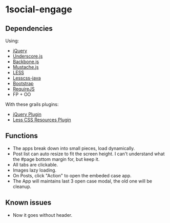 1social-engage
==============


Dependencies
-----

Using:
* [jQuery](http://jquery.com/)
* [Underscore.js](http://underscorejs.org/)
* [Backbone.js](http://backbonejs.org/)
* [Mustache.js](https://github.com/janl/mustache.js)
* [LESS](http://lesscss.org)
* [Lesscss-java](https://github.com/marceloverdijk/lesscss-java)
* [Bootstrap](http://twitter.github.com/bootstrap/)
* [RequireJS](http://requirejs.org/)
* FP + OO

With these grails plugins:
* [jQuery Plugin](http://grails.org/plugin/jquery)
* [Less CSS Resources Plugin](http://grails.org/plugin/lesscss-resources)


Functions
-----
* The apps break down into small pieces, load dynamically.
* Post list can auto resize to fit the screen height. I can't understand what the #page bottom margin for, but keep it.
* All tabs are clickable.
* Images lazy loading.
* On Posts, click "Action" to open the embeded case app.
* The App will maintains last 3 open case modal, the old one will be cleanup.



Known issues
-----
* Now it goes without header.
